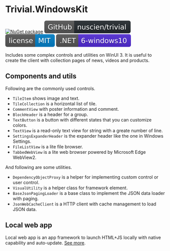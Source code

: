 # Trivial.WindowsKit

[![NuGet package](https://img.shields.io/nuget/dt/Trivial.WindowsKit?label=nuget+downloads)](https://www.nuget.org/packages/Trivial.WindowsKit)
[![GitHub Repository](./assets/badge_GitHub-Repo.svg)](https://github.com/nuscien/winkit)
[![MIT licensed](./assets/badge_lisence_MIT.svg)](https://github.com/nuscien/winkit/blob/master/LICENSE)
![.NET 6 - Windows 10](./assets/badge_NET_6_Win10.svg)

Includes some complex controls and utilities on WinUI 3.
It is useful to create the client with collection pages of news, videos and products.

## Components and utils

Following are the commonly used controls.

- `TileItem` shows image and text.
- `TileCollection` is a horizontal list of tile.
- `CommentView` with poster information and comment.
- `BlockHeader` is a header for a group.
- `TextButton` is a button with different states that you can customize colors.
- `TextView` is a read-only text view for string with a greate number of line.
- `SettingsExpanderHeader` is the expander header like the one in Windows Settings.
- `FileListView` is a lite file browser.
- `TabbedWebView` is a lite web browser powered by Microsoft Edge WebView2.

And following are some utilities.

- `DependencyObjectProxy` is a helper for implementing custom control or user control.
- `VisualUtility` is a helper class for framework element.
- `BaseJsonPagingLoader` is a base class to implement the JSON data loader with paging.
- `JsonWebCacheClient` is a HTTP client with cache management to load JSON data.

## Local web app

Local web app is an app framework to launch HTML+JS locally with native capability and auto-update.
[See more](./localwebapp).
